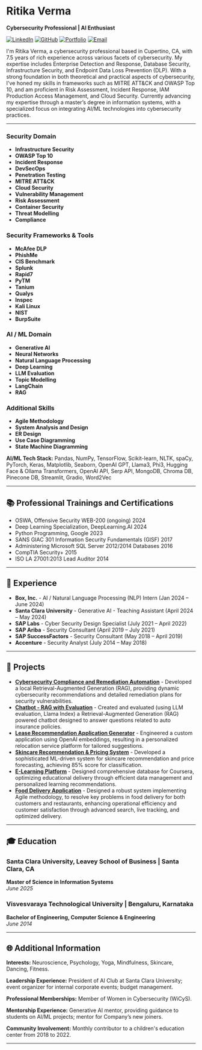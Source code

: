 # Ritika Verma

**Cybersecurity Professional | AI Enthusiast**

[![LinkedIn](https://img.shields.io/badge/-LinkedIn-0072b1?style=flat&logo=linkedin&logoColor=white)](https://www.linkedin.com/in/ritikaverma7/)
[![GitHub](https://img.shields.io/badge/-GitHub-333?style=flat&logo=github&logoColor=white)](https://github.com/RitikaVerma7)
[![Portfolio](https://img.shields.io/badge/-Portfolio-blueviolet?style=flat&logo=internet-explorer&logoColor=white)](https://ritikaverma.tech/)
[![Email](https://img.shields.io/badge/-Email-D14836?style=flat&logo=gmail&logoColor=white)](mailto:ritika.tanwar7@gmail.com)



I'm Ritika Verma, a cybersecurity professional based in Cupertino, CA, with 7.5 years of rich experience across various facets of cybersecurity. My expertise includes Enterprise Detection and Response, Database Security, Infrastructure Security, and Endpoint Data Loss Prevention (DLP). With a strong foundation in both theoretical and practical aspects of cybersecurity, I've honed my skills in frameworks such as MITRE ATT&CK and OWASP Top 10, and am proficient in Risk Assessment, Incident Response, IAM Production Access Management, and Cloud Security. Currently advancing my expertise through a master’s degree in information systems, with a specialized focus on integrating AI/ML technologies into cybersecurity practices. 

---

### Security Domain
- **Infrastructure Security**
- **OWASP Top 10**
- **Incident Response**
- **DevSecOps**
- **Penetration Testing**
- **MITRE ATT&CK**
- **Cloud Security**
- **Vulnerability Management**
- **Risk Assessment**
- **Container Security**
- **Threat Modelling**
- **Compliance**

### Security Frameworks & Tools
- **McAfee DLP**
- **PhishMe**
- **CIS Benchmark**
- **Splunk**
- **Rapid7**
- **PyTM**
- **Tanium**
- **Qualys**
- **Inspec**
- **Kali Linux**
- **NIST**
- **BurpSuite**

### AI / ML Domain
- **Generative AI**
- **Neural Networks**
- **Natural Language Processing**
- **Deep Learning**
- **LLM Evaluation**
- **Topic Modelling**
- **LangChain**
- **RAG**

### Additional Skills
- **Agile Methodology**
- **System Analysis and Design**
- **ER Design**
- **Use Case Diagramming**
- **State Machine Diagramming**

**AI/ML Tech Stack:** Pandas, NumPy, TensorFlow, Scikit-learn, NLTK, spaCy, PyTorch, Keras, Matplotlib, Seaborn, OpenAI GPT, Llama3, Phi3, Hugging Face & Ollama Transformers, OpenAI API, Serp API, MongoDB, Chroma DB, Pinecone DB, Streamlit, Gradio, Word2Vec

---

## 📚 Professional Trainings and Certifications
- OSWA, Offensive Security WEB-200 (ongoing) 2024
- Deep Learning Specialization, DeepLearning.AI 2024
- Python Programming, Google 2023
- SANS GIAC 301 Information Security Fundamentals (GISF) 2017
- Administering Microsoft SQL Server 2012/2014 Databases 2016
- CompTIA Security+ 2015
- ISO LA 27001:2013 Lead Auditor 2014

---

## 💼 Experience

- **Box, Inc.** - AI / Natural Language Processing (NLP) Intern (Jan 2024 – June 2024)
- **Santa Clara University** - Generative AI - Teaching Assistant (April 2024 – May 2024)
- **SAP Labs** - Cyber Security Design Specialist (July 2021 – April 2022)
- **SAP Ariba** - Security Consultant (April 2019 – July 2021)
- **SAP SuccessFactors** - Security Consultant (May 2018 – April 2019)
- **Accenture** - Security Analyst (July 2014 – May 2018)

---

## 🔬 Projects
- **[Cybersecurity Compliance and Remediation Automation](https://github.com/RitikaVerma7/GenerativeAI/tree/main/Cybersecurity%20Recommendation%20%26%20Compliance%20Project)** - Developed a local Retrieval-Augmented Generation (RAG), providing dynamic cybersecurity recommendations and detailed remediation plans for security vulnerabilities.
- **[Chatbot - RAG with Evaluation](https://github.com/RitikaVerma7/Chatbot-RAG_with_Evaluation)** - Created and evaluated (using LLM evaluation, Llama Index) a Retrieval-Augmented Generation (RAG) powered chatbot designed to answer questions related to auto insurance policies.
- **[Lease Recommendation Application Generator](https://github.com/RitikaVerma7/GenerativeAI/tree/main/Lease%20Recommendation%20Project)** - Engineered a custom application using OpenAI embeddings, resulting in a personalized relocation service platform for tailored suggestions.
- **[Skincare Recommendation & Pricing System](https://github.com/RitikaVerma7/MachineLearning/tree/main/ML%20Skincare%20Project)** - Developed a sophisticated ML-driven system for skincare recommendation and price forecasting, achieving 85% score for classification.
- **[E-Learning Platform](https://github.com/RitikaVerma7)** - Designed comprehensive database for Coursera, optimizing educational delivery through efficient data management and personalized learning recommendations.
- **[Food Delivery Application](https://github.com/RitikaVerma7)** - Designed a robust system implementing Agile methodology, to resolve key problems in food delivery for both customers and restaurants, enhancing operational efficiency and customer satisfaction through advanced search, live tracking, and optimized delivery.


---

## 🎓 Education

### Santa Clara University, Leavey School of Business | Santa Clara, CA
**Master of Science in Information Systems**  
*June 2025*

### Visvesvaraya Technological University | Bengaluru, Karnataka
**Bachelor of Engineering, Computer Science & Engineering**  
*June 2014*

---

## 🌐 Additional Information

**Interests:** Neuroscience, Psychology, Yoga, Mindfulness, Skincare, Dancing, Fitness.

**Leadership Experience:** President of AI Club at Santa Clara University; event organizer for internal corporate events; budget management.

**Professional Memberships:** Member of Women in Cybersecurity (WiCyS).

**Mentorship Experience:** Generative AI mentor, providing guidance to students on AI/ML projects; mentor for Company’s new joiners.

**Community Involvement:** Monthly contributor to a children's education center from 2018 to 2022.

---
